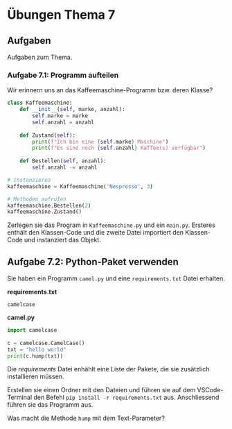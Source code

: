 # Übungen Thema 7

## Aufgaben

Aufgaben zum Thema.

### Aufgabe 7.1: Programm aufteilen

Wir erinnern uns an das Kaffeemaschine-Programm bzw. deren Klasse?

```py
class Kaffeemaschine:
    def __init__(self, marke, anzahl):
        self.marke = marke
        self.anzahl = anzahl
    
    def Zustand(self):
        print(f"Ich bin eine {self.marke} Maschine")
        print(f"Es sind noch {self.anzahl} Kaffee(s) verfügbar")
    
    def Bestellen(self, anzahl):
        self.anzahl -= anzahl

# Instanzieren
kaffeemaschine = Kaffeemaschine('Nespresso', 3)

# Methoden aufrufen
kaffeemaschine.Bestellen(2)
kaffeemaschine.Zustand()
```

Zerlegen sie das Program in  `Kaffeemaschine.py` und ein `main.py`. Ersteres enthält den Klassen-Code und die zweite Datei importiert den Klassen-Code und instanziert das Objekt.

## Aufgabe 7.2: Python-Paket verwenden

Sie haben ein Programm `camel.py` und eine `requirements.txt` Datei erhalten.

**requirements.txt**

```
camelcase
```

**camel.py**

```py
import camelcase  
  
c = camelcase.CamelCase()  
txt = "hello world"  
print(c.hump(txt))
```

Die *requirements* Datei enhählt eine Liste der Pakete, die sie zusätzlich installieren müssen.

Erstellen sie einen Ordner mit den Dateien und führen sie auf dem VSCode-Terminal den Befehl `pip install -r requirements.txt` aus. Anschliessend führen sie das Programm aus.

Was macht die Methode `hump` mit dem Text-Parameter?